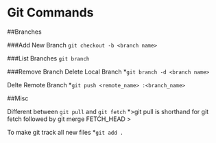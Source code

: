 # Git Commands

##Branches

###Add New Branch
    `git checkout -b <branch name>`

###List Branches
    `git branch`

###Remove Branch
Delete Local Branch
    *`git branch -d <branch name>`

Delte Remote Branch
    *`git push <remote_name> :<branch_name>`

##Misc

Different between `git pull` and `git fetch`
    *>git pull is shorthand for git fetch followed by git merge FETCH_HEAD
    >

To make git track all new files
    *`git add .`